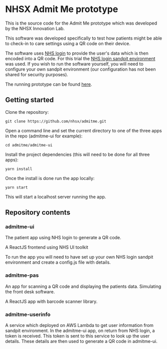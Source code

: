 # NHSX Admit Me prototype

This is the source code for the Admit Me prototype which was developed by the NHSX Innovation Lab. 

This software was developed specifically to test how patients might be able to check-in to care settings using a QR code on their device. 

The software uses [NHS login](https://nhsconnect.github.io/nhslogin/) to provide the user's data which is then encoded into a QR code. For this trial the [NHS login sandpit environment](https://nhsconnect.github.io/nhslogin/integrating-to-sandpit/) was used. If you wish to run the software yourself, you will need to configure your own sandpit environment (our configuration has not been shared for security purposes).  

The running prototype can be found [here](http://admit-me.services.nhs.uk/).

## Getting started

Clone the repository:
```
git clone https://github.com/nhsx/admitme.git
```

Open a command line and set the current directory to one of the three apps in the repo (admitme-ui for example):
```
cd admitme/admitme-ui
```

Install the project dependencies (this will need to be done for all three apps):
```
yarn install
```

Once the install is done run the app locally:
```
yarn start
```
This will start a localhost server running the app.



## Repository contents 

### admitme-ui 

The patient app using NHS login to generate a QR code.

A ReactJS frontend using NHS UI toolkit

To run the app you will need to have set up your own NHS login sandpit environment and create a config.js file with details.

### admitme-pas

An app for scanning a QR code and displaying the patients data. Simulating the front desk software.

A ReactJS app with barcode scanner library.

### admitme-userinfo

A service which deployed on AWS Lambda to get user information from sandpit environment. In the admitme-ui app, on return from NHS login, a token is received. This token is sent to this service to look up the user details. These details are then used to generate a QR code in admitme-ui.
